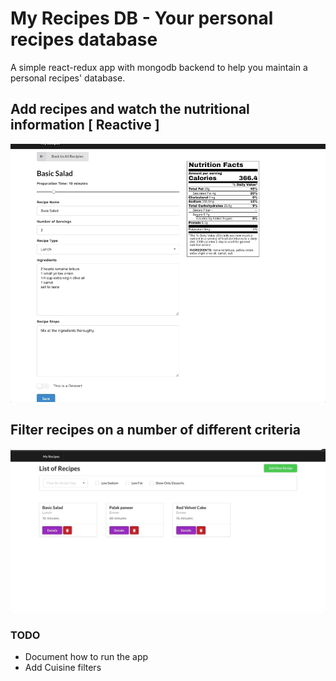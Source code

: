 # My Recipes DB - Your personal recipes database
A simple react-redux app with mongodb backend to help you maintain a personal recipes' database.

## Add recipes and watch the nutritional information [ Reactive ]
![Recipe Video](https://raw.githubusercontent.com/shrej/recipes/master/add_a_recipe.gif)

## Filter recipes on a number of different criteria 
![Filter video](https://raw.githubusercontent.com/shrej/recipes/master/Filter.gif)

### TODO
- Document how to run the app
- Add Cuisine filters
